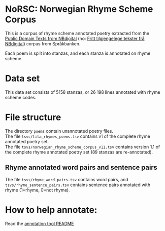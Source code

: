 # NoRSC: Norwegian Rhyme Scheme Corpus
This is a corpus of rhyme scheme annotated poetry extracted from the [Public Domain Texts from NBdigital](https://www.nb.no/sprakbanken/en/resource-catalogue/oai-nb-no-sbr-34/) (no: [Fritt tilgjengelege tekster frå NBdigital](https://www.nb.no/sprakbanken/ressurskatalog/oai-nb-no-sbr-34/)) corpus from Språkbanken.

Each poem is split into stanzas, and each stanza is annotated on rhyme scheme.

# Data set 
This data set consists of 5158 stanzas, or 26 198 lines annotated with rhyme scheme codes.

# File structure
The directory `poems` contain unannotated poetry files.   
The file `tsvs/tita_rhymes_poems.tsv` contains v1 of the complete rhyme annotated poetry set.  
The file `tsvs/norwegian_rhyme_scheme_corpus_v11.tsv` contains version 1.1 of the complete rhyme annotated poetry set (89 stanzas are re-annotated).

## Rhyme annotated word pairs and sentence pairs 
The file `tsvs/rhyme_word_pairs.tsv` contains word pairs, and `tsvs/rhyme_sentence_pairs.tsv` contains sentence pairs annotated with rhyme (1=rhyme, 0=not rhyme).

# How to help annotate:
Read the [annotation tool README](annotation_tool/README.md)
